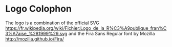 # Logo Colophon

The logo is a combination of the official SVG
https://fr.wikipedia.org/wiki/Fichier:Logo_de_la_R%C3%A9publique_fran%C3%A7aise_%281999%29.svg
and the Fira Sans Regular font by Mozilla
http://mozilla.github.io/Fira/
